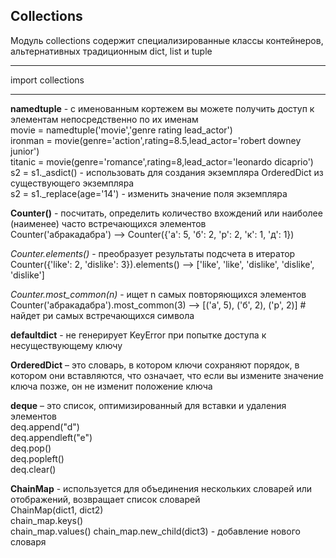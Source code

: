 ## Collections  
Модуль collections содержит специализированные классы контейнеров, альтернативных традиционным dict, list и tuple  
____  
import collections  
____  
**namedtuple** - с именованным кортежем вы можете получить доступ к элементам непосредственно по их именам   
movie = namedtuple('movie','genre rating lead_actor')  
ironman = movie(genre='action',rating=8.5,lead_actor='robert downey junior')  
titanic = movie(genre='romance',rating=8,lead_actor='leonardo dicaprio') 
s2 = s1._asdict() - использовать для создания экземпляра OrderedDict из существующего экземпляра  
s2 = s1._replace(age='14') - изменить значение поля экземпляра  

**Counter()** - посчитать, определить количество вхождений или наиболее (наименее) часто встречающихся элементов  
Counter('абракадабра') --> Counter({'а': 5, 'б': 2, 'р': 2, 'к': 1, 'д': 1})  

*Counter.elements()* - преобразует результаты подсчета в итератор  
Counter({'like': 2, 'dislike': 3}).elements() --> ['like', 'like', 'dislike', 'dislike', 'dislike']   

*Counter.most_common(n)* - ищет n самых повторяющихся элементов      
Counter('абракадабра').most_common(3) --> [('а', 5), ('б', 2), ('р', 2)]   # найдет ри самых встречающихся символа      

**defaultdict** - не генерирует KeyError при попытке доступа к несуществующему ключу  

**OrderedDict** – это словарь, в котором ключи сохраняют порядок, в котором они вставляются, что означает, что если вы измените значение ключа позже, он не изменит положение ключа  

**deque** – это список, оптимизированный для вставки и удаления элементов    
deq.append("d")  
deq.appendleft("e")  
deq.pop()  
deq.popleft()  
deq.clear()  

**ChainMap** -  используется для объединения нескольких словарей или отображений, возвращает список словарей  
ChainMap(dict1, dict2)    
chain_map.keys()  
chain_map.values() 
chain_map.new_child(dict3) - добавление нового словаря  



